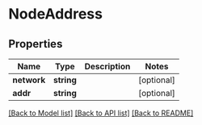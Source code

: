 # NodeAddress

## Properties
Name | Type | Description | Notes
------------ | ------------- | ------------- | -------------
**network** | **string** |  | [optional] 
**addr** | **string** |  | [optional] 

[[Back to Model list]](../README.md#documentation-for-models) [[Back to API list]](../README.md#documentation-for-api-endpoints) [[Back to README]](../README.md)


